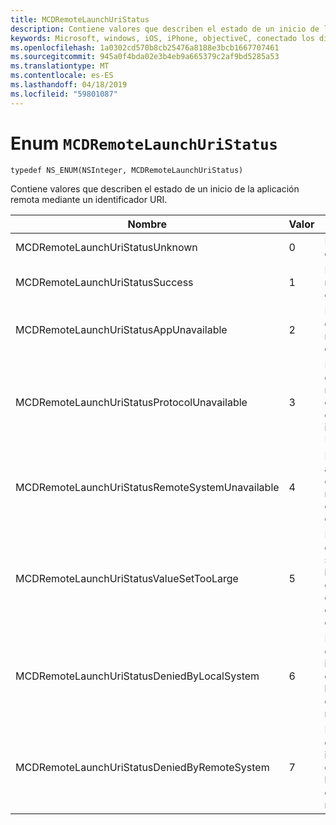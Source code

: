 ```yaml
---
title: MCDRemoteLaunchUriStatus
description: Contiene valores que describen el estado de un inicio de la aplicación remota mediante un identificador URI.
keywords: Microsoft, windows, iOS, iPhone, objectiveC, conectado los dispositivos, proyecto Roma
ms.openlocfilehash: 1a0302cd570b8cb25476a8188e3bcb1667707461
ms.sourcegitcommit: 945a0f4bda02e3b4eb9a665379c2af9bd5285a53
ms.translationtype: MT
ms.contentlocale: es-ES
ms.lasthandoff: 04/18/2019
ms.locfileid: "59801087"
---
```

# <a name="enum-mcdremotelaunchuristatus"></a>Enum `MCDRemoteLaunchUriStatus`

`typedef NS_ENUM(NSInteger, MCDRemoteLaunchUriStatus)`

Contiene valores que describen el estado de un inicio de la aplicación remota mediante un identificador URI.


| Nombre    |Valor   |Descripción   |                  
|------ |------- |--|
|MCDRemoteLaunchUriStatusUnknown | 0| El estado es desconocido.|
|MCDRemoteLaunchUriStatusSuccess | 1| El inicio remoto fue correcto.|
|MCDRemoteLaunchUriStatusAppUnavailable | 2 | La aplicación de destino no está disponible.|
|MCDRemoteLaunchUriStatusProtocolUnavailable | 3 | La aplicación de destino no es compatible con este identificador URI.|
|MCDRemoteLaunchUriStatusRemoteSystemUnavailable | 4 | El dispositivo al que se envió el mensaje no está disponible.|
|MCDRemoteLaunchUriStatusValueSetTooLarge | 5 | El paquete de datos que se envían a la aplicación de destino era demasiado grande.|
|MCDRemoteLaunchUriStatusDeniedByLocalSystem | 6 | El sistema cliente ha impedido que el uso de la plataforma de sistemas remotos.|
|MCDRemoteLaunchUriStatusDeniedByRemoteSystem | 7 | El dispositivo de destino ha impedido que el uso de la plataforma de sistemas remotos.|